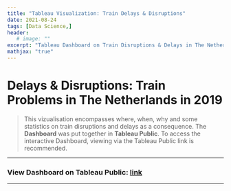 ```yaml
---
title: "Tableau Visualization: Train Delays & Disruptions"
date: 2021-08-24
tags: [Data Science,]
header:
   # image: ""
excerpt: "Tableau Dashboard on Train Disruptions & Delays in The Netherlands"
mathjax: "true"
---
```

# Delays & Disruptions: Train Problems in The Netherlands in 2019

> This vizualisation encompasses where, when, why and some statistics on train disruptions and delays as a consequence. The **Dashboard** was put together in **Tableau Public**. To access the interactive Dashboard, viewing via the Tableau Public link is recommended.

---
### View Dashboard on Tableau Public: [link](https://public.tableau.com/views/Treinstoringen_2019/Dashboard1?:language=en-US&:display_count=n&:origin=viz_share_link)
---



